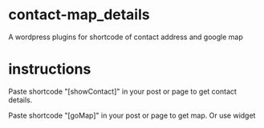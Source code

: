 # contact-map_details
A wordpress plugins for shortcode of contact address and google map


# instructions

Paste shortcode "[showContact]" in your post or page to get contact details.

Paste shortcode "[goMap]" in your post or page to get map.
Or use widget
